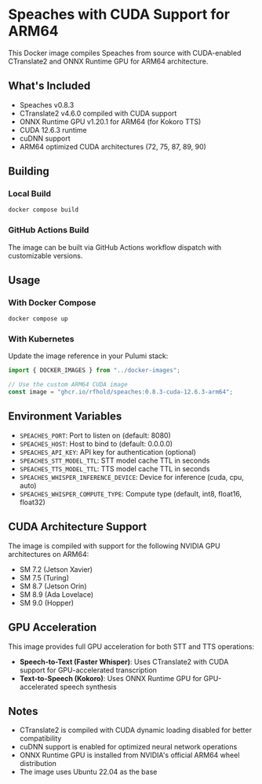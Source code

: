# Speaches with CUDA Support for ARM64

This Docker image compiles Speaches from source with CUDA-enabled CTranslate2 and ONNX Runtime GPU for ARM64 architecture.

## What's Included

- Speaches v0.8.3
- CTranslate2 v4.6.0 compiled with CUDA support
- ONNX Runtime GPU v1.20.1 for ARM64 (for Kokoro TTS)
- CUDA 12.6.3 runtime
- cuDNN support
- ARM64 optimized CUDA architectures (72, 75, 87, 89, 90)

## Building

### Local Build

```bash
docker compose build
```

### GitHub Actions Build

The image can be built via GitHub Actions workflow dispatch with customizable versions.

## Usage

### With Docker Compose

```bash
docker compose up
```

### With Kubernetes

Update the image reference in your Pulumi stack:

```typescript
import { DOCKER_IMAGES } from "../docker-images";

// Use the custom ARM64 CUDA image
const image = "ghcr.io/rfhold/speaches:0.8.3-cuda-12.6.3-arm64";
```

## Environment Variables

- `SPEACHES_PORT`: Port to listen on (default: 8080)
- `SPEACHES_HOST`: Host to bind to (default: 0.0.0.0)
- `SPEACHES_API_KEY`: API key for authentication (optional)
- `SPEACHES_STT_MODEL_TTL`: STT model cache TTL in seconds
- `SPEACHES_TTS_MODEL_TTL`: TTS model cache TTL in seconds
- `SPEACHES_WHISPER_INFERENCE_DEVICE`: Device for inference (cuda, cpu, auto)
- `SPEACHES_WHISPER_COMPUTE_TYPE`: Compute type (default, int8, float16, float32)

## CUDA Architecture Support

The image is compiled with support for the following NVIDIA GPU architectures on ARM64:

- SM 7.2 (Jetson Xavier)
- SM 7.5 (Turing)
- SM 8.7 (Jetson Orin)
- SM 8.9 (Ada Lovelace)
- SM 9.0 (Hopper)

## GPU Acceleration

This image provides full GPU acceleration for both STT and TTS operations:

- **Speech-to-Text (Faster Whisper)**: Uses CTranslate2 with CUDA support for GPU-accelerated transcription
- **Text-to-Speech (Kokoro)**: Uses ONNX Runtime GPU for GPU-accelerated speech synthesis

## Notes

- CTranslate2 is compiled with CUDA dynamic loading disabled for better compatibility
- cuDNN support is enabled for optimized neural network operations
- ONNX Runtime GPU is installed from NVIDIA's official ARM64 wheel distribution
- The image uses Ubuntu 22.04 as the base
